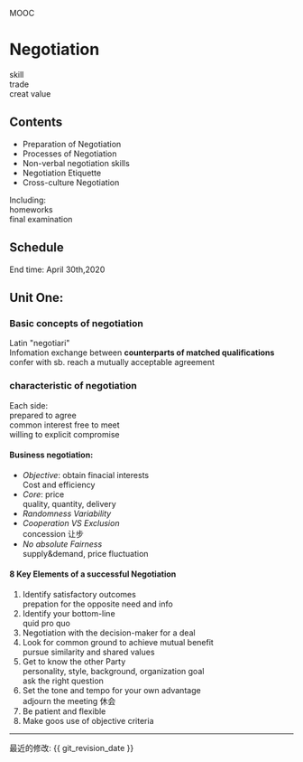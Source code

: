 MOOC
# Negotiation
skill   
trade   
creat value     

## Contents

* Preparation of Negotiation    
* Processes of Negotiation  
* Non-verbal negotiation skills
* Negotiation Etiquette     
* Cross-culture Negotiation     
  
Including:  
homeworks   
final examination   


## Schedule
End time: April 30th,2020   

## Unit One: 
### Basic concepts of negotiation
Latin "negotiari"   
Infomation exchange between **counterparts of matched qualifications**   
confer with sb.  reach a mutually acceptable agreement
### characteristic of negotiation
Each side:  
prepared to agree   
common interest 
free to meet    
willing to explicit 
compromise  

#### Business negotiation:   
* *Objective*: obtain finacial interests    
    Cost and efficiency     
* *Core*: price     
    quality, quantity, delivery 
* *Randomness Variability*  
* *Cooperation VS Exclusion*    
  concession 让步   
* *No absolute Fairness*    
  supply&demand, price fluctuation

#### 8 Key Elements of a successful Negotiation    
1. Identify satisfactory outcomes  
    prepation for the opposite need and info    
2. Identify your bottom-line    
     quid pro quo   
3. Negotiation with the decision-maker for a deal   
4. Look for common ground to achieve mutual benefit     
   pursue similarity and shared values  
5. Get to know the other Party  
   personality, style, background, organization goal    
   ask the right question   
6. Set the tone and tempo for your own advantage    
   adjourn the meeting 休会     
7. Be patient and flexible  
8. Make goos use of objective criteria  





-----

最近的修改: {{ git_revision_date }}